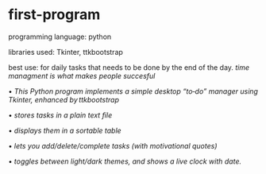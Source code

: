 # first-program

programming language: python

libraries used: Tkinter, ttkbootstrap

best use: for daily tasks that needs to be done by the end of the day. *time managment is what makes people succesful*

• *This Python program implements a simple desktop “to‑do” manager using Tkinter, enhanced by ttkbootstrap*

• *stores tasks in a plain text file*

• *displays them in a sortable table*

• *lets you add/delete/complete tasks (with motivational quotes)*

• *toggles between light/dark themes, and shows a live clock with date.*
